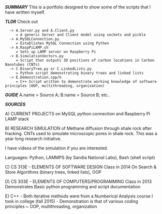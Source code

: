 ***SUMMARY***
This is a portfolio designed to show some of the scripts that I have written myself.

***TLDR***
Check out

      -> A.Server.py and A.Client.py
         = A generic Server and Client model using sockets and pickle
      -> A.MySQLConnection.py
      	 = Establishes MySQL Connection using Python
      -> A.RaspPiLAMP.sh  
         = Sets up LAMP server on Raspberry Pi 
      -> B.SimulationVectors.py
      	 = Script that outputs 3D positions of carbon locations in Carbon Nanotubes (CNTs)
      -> C.BinaryTree.py or C.LinkedLists.py
      	 = Python script demonstrating binary trees and linked lists
      -> E.Demonstration.cpp/h
      	 = C++ Script written to demonstrate working knowledge of software principles (OOP, multithreading, organization)

	 
***GUIDE***
A.name = Source A; B.name = Source B; etc..

***SOURCES***

  A) CURRENT PROJECTS on MySQL python connection and Raspberry Pi LAMP stack

  B) RESEARCH SIMULATION of Methane diffusion through shale rock after fracking. CNTs used to simulate microscopic pores in shale rock. This was a year long research initiative.

   I have videos of the simulation if you are interested. 

   Languages: Python, LAMMPS (by Sandia National Labs), Bash (shell script)


  C) CS 313E - ELEMENTS OF SOFTWARE DESIGN
   Class in 2014
   On Search & Store Algorithms (binary trees, linked lists), OOP

  D) CS 303E - ELEMENTS OF COMPUTERS/PROGRAMMING
   Class in 2013
   Demonstrates Basic python programming and script documentation

  E) C++ - Both iterative methods were from a Numberical Analysis course I took in college (fall 2015)
         - Demonstration is that of various coding principles ~ OOP, multithreading, organization